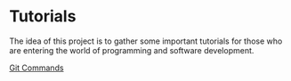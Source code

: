 # Tutorials

The idea of this project is to gather some important tutorials for those who are entering the world of programming and software development.

[Git Commands](git-commands/Git-Commands.md)
